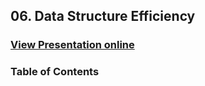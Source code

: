 ## 06. Data Structure Efficiency
### [View Presentation online](https://rawgit.com/TelerikAcademy/Data-Structures-and-Algorithms/master/06.%20Data-Structure-Efficiency/slides/index.html)
### Table of Contents
